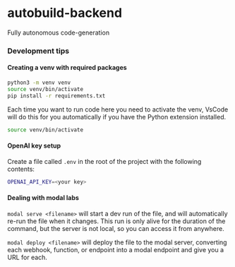 # autobuild-backend

Fully autonomous code-generation

### Development tips

#### Creating a venv with required packages

```bash
python3 -m venv venv
source venv/bin/activate
pip install -r requirements.txt
```

Each time you want to run code here you need to activate the venv, VsCode will do this for you automatically if you have the Python extension installed.

```bash
source venv/bin/activate
```

#### OpenAI key setup

Create a file called `.env` in the root of the project with the following contents:

```bash
OPENAI_API_KEY=<your key>
```

#### Dealing with modal labs

`modal serve <filename>` will start a dev run of the file, and will automatically re-run the file when it changes.
This run is only alive for the duration of the command, but the server is not local, so you can access it from anywhere.

`modal deploy <filename>` will deploy the file to the modal server, converting each webhook, function, or endpoint into a modal endpoint and give you a URL for each.
